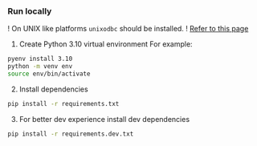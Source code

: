 ### Run locally

! On UNIX like platforms `unixodbc` should be installed. !
[Refer to this page](https://learn.microsoft.com/en-us/sql/connect/odbc/linux-mac/installing-the-microsoft-odbc-driver-for-sql-server?view=sql-server-ver16&tabs=ubuntu18-install,alpine17-install,debian8-install,redhat7-13-install,rhel7-offline)

1. Create Python 3.10 virtual environment
For example:
```bash
pyenv install 3.10
python -m venv env
source env/bin/activate
```

2. Install dependencies
```bash
pip install -r requirements.txt
```

3. For better dev experience install dev dependencies
```bash
pip install -r requirements.dev.txt
```
